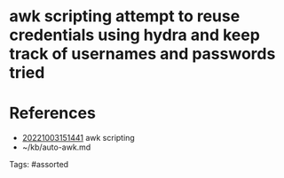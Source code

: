 # awk scripting attempt to reuse credentials using hydra and keep track of usernames and passwords tried

# References
- [20221003151441](/zet/20221003151441/) awk scripting
- ~/kb/auto-awk.md

Tags:
    #assorted

